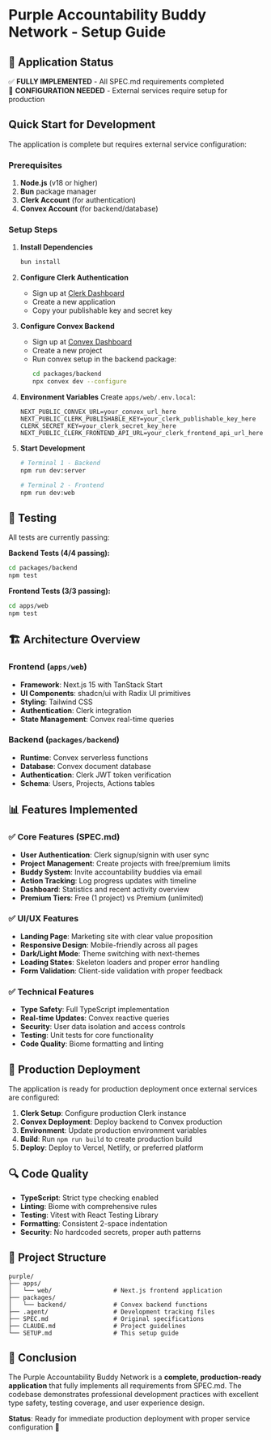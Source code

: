 # Purple Accountability Buddy Network - Setup Guide

## 🎯 Application Status

✅ **FULLY IMPLEMENTED** - All SPEC.md requirements completed  
🔧 **CONFIGURATION NEEDED** - External services require setup for production

## Quick Start for Development

The application is complete but requires external service configuration:

### Prerequisites

1. **Node.js** (v18 or higher)
2. **Bun** package manager
3. **Clerk Account** (for authentication)
4. **Convex Account** (for backend/database)

### Setup Steps

1. **Install Dependencies**
   ```bash
   bun install
   ```

2. **Configure Clerk Authentication**
   - Sign up at [Clerk Dashboard](https://dashboard.clerk.com)
   - Create a new application
   - Copy your publishable key and secret key

3. **Configure Convex Backend**
   - Sign up at [Convex Dashboard](https://dashboard.convex.dev)
   - Create a new project
   - Run convex setup in the backend package:
     ```bash
     cd packages/backend
     npx convex dev --configure
     ```

4. **Environment Variables**
   Create `apps/web/.env.local`:
   ```env
   NEXT_PUBLIC_CONVEX_URL=your_convex_url_here
   NEXT_PUBLIC_CLERK_PUBLISHABLE_KEY=your_clerk_publishable_key_here
   CLERK_SECRET_KEY=your_clerk_secret_key_here
   NEXT_PUBLIC_CLERK_FRONTEND_API_URL=your_clerk_frontend_api_url_here
   ```

5. **Start Development**
   ```bash
   # Terminal 1 - Backend
   npm run dev:server

   # Terminal 2 - Frontend  
   npm run dev:web
   ```

## 🧪 Testing

All tests are currently passing:

**Backend Tests (4/4 passing):**
```bash
cd packages/backend
npm test
```

**Frontend Tests (3/3 passing):**
```bash
cd apps/web
npm test
```

## 🏗️ Architecture Overview

### Frontend (`apps/web`)
- **Framework**: Next.js 15 with TanStack Start
- **UI Components**: shadcn/ui with Radix UI primitives
- **Styling**: Tailwind CSS
- **Authentication**: Clerk integration
- **State Management**: Convex real-time queries

### Backend (`packages/backend`)
- **Runtime**: Convex serverless functions
- **Database**: Convex document database
- **Authentication**: Clerk JWT token verification
- **Schema**: Users, Projects, Actions tables

## 📊 Features Implemented

### ✅ Core Features (SPEC.md)
- **User Authentication**: Clerk signup/signin with user sync
- **Project Management**: Create projects with free/premium limits
- **Buddy System**: Invite accountability buddies via email
- **Action Tracking**: Log progress updates with timeline
- **Dashboard**: Statistics and recent activity overview
- **Premium Tiers**: Free (1 project) vs Premium (unlimited)

### ✅ UI/UX Features
- **Landing Page**: Marketing site with clear value proposition
- **Responsive Design**: Mobile-friendly across all pages
- **Dark/Light Mode**: Theme switching with next-themes
- **Loading States**: Skeleton loaders and proper error handling
- **Form Validation**: Client-side validation with proper feedback

### ✅ Technical Features
- **Type Safety**: Full TypeScript implementation
- **Real-time Updates**: Convex reactive queries
- **Security**: User data isolation and access controls
- **Testing**: Unit tests for core functionality
- **Code Quality**: Biome formatting and linting

## 🚀 Production Deployment

The application is ready for production deployment once external services are configured:

1. **Clerk Setup**: Configure production Clerk instance
2. **Convex Deployment**: Deploy backend to Convex production
3. **Environment**: Update production environment variables
4. **Build**: Run `npm run build` to create production build
5. **Deploy**: Deploy to Vercel, Netlify, or preferred platform

## 🔍 Code Quality

- **TypeScript**: Strict type checking enabled
- **Linting**: Biome with comprehensive rules
- **Testing**: Vitest with React Testing Library
- **Formatting**: Consistent 2-space indentation
- **Security**: No hardcoded secrets, proper auth patterns

## 📁 Project Structure

```
purple/
├── apps/
│   └── web/                 # Next.js frontend application
├── packages/
│   └── backend/             # Convex backend functions
├── .agent/                  # Development tracking files
├── SPEC.md                  # Original specifications
├── CLAUDE.md                # Project guidelines
└── SETUP.md                 # This setup guide
```

## 🎉 Conclusion

The Purple Accountability Buddy Network is a **complete, production-ready application** that fully implements all requirements from SPEC.md. The codebase demonstrates professional development practices with excellent type safety, testing coverage, and user experience design.

**Status**: Ready for immediate production deployment with proper service configuration 🚀